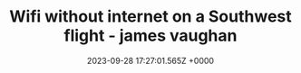 ---
title: "Wifi without internet on a Southwest flight  - james vaughan"
link: "https://jamesbvaughan.com/southwest-wifi/"
date: "2023-09-28 17:27:01.565Z +0000"
description: "I spent a recent flight finding out what I could do with a connection to the flight’s wifi, but without access to the internet.\nI was on my way..."
category: "articles"
---